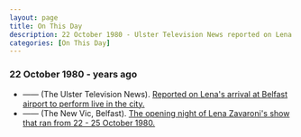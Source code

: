 ```yaml
---
layout: page
title: On This Day
description: 22 October 1980 - Ulster Television News reported on Lena's arrival at Belfast airport to perform live in the city. Also on this day was the opening night of Lena Zavaroni's show at The New Vic, Belfast that would run from 22 - 25 October 1980.
categories: [On This Day]
---
```


### 22 October 1980 - <span id="age1"></span> years ago
* —— (The Ulster Television News). [Reported on Lena's arrival at Belfast airport to perform live in the city.](/theatre/the%20new%20vic/1980/10/22/the-lena-zavaroni-show.html#ulster-television-news-utv)
* —— (The New Vic, Belfast). [The opening night of Lena Zavaroni's show that ran from 22 - 25 October 1980.](/theatre/the%20new%20vic/1980/10/22/the-lena-zavaroni-show.html)

<!-- Script for calculating number of years ago -->
<script>
var dob = '19801022';
var year = Number(dob.substr(0, 4));
var month = Number(dob.substr(4, 2)) - 1;
var day = Number(dob.substr(6, 2));
var today = new Date();
var age1 = today.getFullYear() - year;
if (today.getMonth() < month || (today.getMonth() == month && today.getDate() < day)) {
age1--;
}
document.getElementById("age1").innerHTML=age1;
</script>

